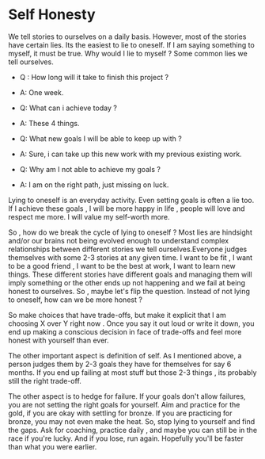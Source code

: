 # Self Honesty

We tell stories to ourselves on a daily basis. However, most of the stories have certain lies. Its the easiest to lie to oneself. 
If I am saying something to myself, it must be true. Why would I lie to myself ? Some common lies we tell ourselves. 

- Q : How long will it take to finish this project ?
- A: One week. 

- Q: What can i achieve today ?
- A:  These 4 things.

- Q: What new goals I will be able to keep up with ?
- A: Sure, i can take up this new work with my previous existing work. 

- Q: Why am I not able to achieve my goals ?
- A: I am on the right path, just missing on luck. 

Lying to oneself is an everyday activity. Even setting goals is often a lie too. If I achieve these goals , I will be more happy in life  , people will love and respect me more. I will value my self-worth more.   

So , how do we break the cycle of lying to oneself ?  Most lies are hindsight and/or our brains not being evolved enough to understand complex relationships between different stories we tell ourselves.Everyone judges themselves with some 2-3 stories at any given time.  I want to be fit , I want to be a good friend , I want to be the best at work, I want to learn new things.  These different stories have different goals and managing them will imply something or the other ends up not happening and we fail at being honest to ourselves.  So , maybe let's flip the question. Instead of not lying to oneself, how can we be more honest ? 

So make choices that have trade-offs, but make it explicit that I am choosing X over Y right now . Once you say it out loud or write it down,
you end up making a conscious decision in face of trade-offs and feel more honest with yourself than ever. 

The other important aspect is definition of self. As I mentioned above, a person judges them by 2-3 goals they have for themselves for say 6 months.
If you end up failing at most stuff but those 2-3 things , its probably still the right trade-off.

The other aspect is to hedge for failure. If your goals don't allow failures, you are not setting the right goals for yourself. 
Aim and practice for the gold, if you are okay with settling for bronze. If you are practicing for bronze, you may not even make the heat.
So, stop lying to yourself and  find the gaps. Ask for coaching, practice daily , and maybe you can still be in the race if you're lucky. 
And if you lose, run again. Hopefully you'll be faster than what you were earlier.
